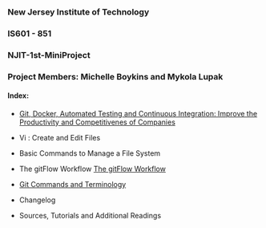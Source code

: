 

### New Jersey Institute of Technology
### IS601 - 851
### NJIT-1st-MiniProject
### Project Members: Michelle Boykins and Mykola Lupak


#### Index:
* [Git, Docker, Automated Testing and Continuous Integration: Improve the Productivity and Competitivenes of Companies](/automated.md)

* Vi : Create and Edit Files 
* Basic Commands to Manage a File System
* The gitFlow Workflow [The gitFlow Workflow](/gitflow_1.md)
* [Git Commands and Terminology](/repository.md)
* Changelog
* Sources, Tutorials and Additional Readings 
